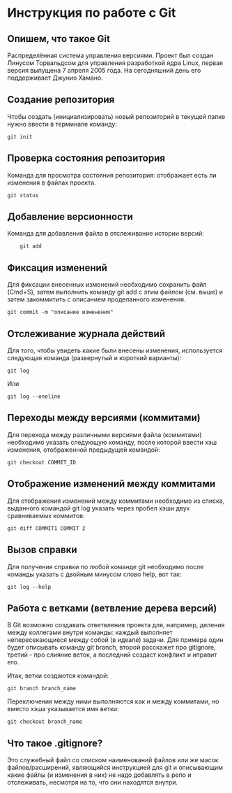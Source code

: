# Инструкция по работе с Git

## Опишем, что такое Git

Распределённая система управления версиями. Проект был создан Линусом Торвальдсом для управления разработкой ядра Linux, первая версия выпущена 7 апреля 2005 года. На сегодняшний день его поддерживает Джунио Хамано.

## Создание репозитория

Чтобы создать (инициализировать) новый репозиторий в текущей папке нужно ввести в терминале команду:
   
    git init

## Проверка состояния репозитория

Команда для просмотра состояния репозитория: отображает есть ли изменения в файлах проекта.
  
    git status

## Добавление версионности

Команда для добавления файла в отслеживание истории версий:

        git add

## Фиксация изменений

Для фиксации внесенных изменений необходимо сохранить файл (Cmd+S), затем выполнить команду git add с этим файлом (см. выше) и затем закоммитить с описанием проделанного изменения.

    git commit -m "описание изменения"

## Отслеживание журнала действий

Для того, чтобы увидеть какие были внесены изменения, используется следующая команда (развернутый и короткий варианты):

    git log

Или

    git log --oneline

## Переходы между версиями (коммитами)

Для перехода между различными версиями файла (коммитами) необходимо указать следующую команду, после которой ввести хэш изменения, отображенной предыдущей командой:

    git checkout COMMIT_ID

## Отображение изменений между коммитами

Для отображения изменений между коммитами необходимо из списка, выданного командой git log указать через пробел хэши двух сравниваемых коммитов:

    git diff COMMIT1 COMMIT 2

## Вызов справки

Для получения справки по любой команде git необходимо после команды указать с двойным минусом слово help, вот так:

    git log --help

## Работа с ветками (ветвление дерева версий)

В Git возможно создавать ответвления проекта для, например, деления между коллегами внутри команды: каждый выполняет непересекающиеся между собой (в идеале) задачи. Для примера один будет описывать команду git branch, второй расскажет про gitignore, третий - про слияние веток, а последний создаст конфликт и иправит его. 

Итак, ветки создаются командой:

    git branch branch_name

Переключения между ними выполняются как и между коммитами, но вместо хэша указывается имя ветки:

    git checkout branch_name

    
## Что такое .gitignore?

Это служебный файл со списком наименований файлов или же масок файлов/расширений, являющийся инструкцией для git и описывающим какие файлы (и изменения в них) не надо добавлять в репо и отслеживать, несмотря на то, что они находятся внутри.
